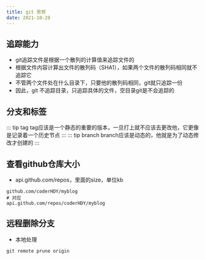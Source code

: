 ```yaml
---
title: git 思想
date: 2021-10-28
---
```


## 追踪能力
* git追踪文件是根据一个散列的计算值来追踪文件的
* 根据文件内容计算出文件的散列码（SHA1），如果两个文件的散列码相同就不追踪它
* 不管两个文件处在什么目录下，只要他的散列码相同，git就只追踪一份
* 因此，git 不追踪目录，只追踪具体的文件，空目录git是不会追踪的

## 分支和标签
::: tip tag
tag应该是一个静态的重要的版本，一旦打上就不应该去更改他，它更像是记录着一个历史节点
:::
::: tip branch
branch应该是动态的，他就是为了动态修改才创建的
::: 
## 查看github仓库大小
* api.github.com/repos，里面的size，单位kb
```shell
github.com/coderHDY/myblog
# 对应
api.github.com/repos/coderHDY/myblog
```
## 远程删除分支
* 本地处理
```shell
git remote prune origin
```